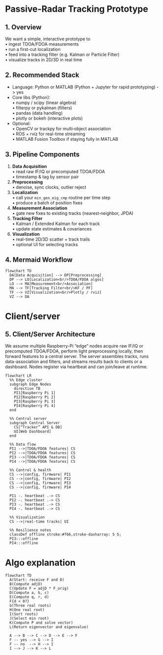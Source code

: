 # Passive-Radar Tracking Prototype

## 1. Overview
We want a simple, interactive prototype to  
• ingest TDOA/FDOA measurements  
• run a first-cut localization  
• feed into a tracking filter (e.g. Kalman or Particle Filter)  
• visualize tracks in 2D/3D in real time

## 2. Recommended Stack
- Language: Python or MATLAB (Python + Jupyter for rapid prototyping)   -> yes
- Core libs (Python):  
  • numpy / scipy (linear algebra)  
  • filterpy or pykalman (filters)  
  • pandas (data handling)  
  • plotly or bokeh (interactive plots)  
- Optional:  
  • OpenCV or trackpy for multi‐object association  
  • ROS + rviz for real-time streaming  
  • MATLAB Fusion Toolbox if staying fully in MATLAB  

## 3. Pipeline Components
1. **Data Acquisition**  
   • read raw IF/IQ or precomputed TDOA/FDOA  
   • timestamp & tag by sensor pair  
2. **Preprocessing**  
   • denoise, sync clocks, outlier reject  
3. **Localization**  
   • call your `min_gen_eig_cmp` routine per time step  
   • produce a batch of position fixes  
4. **Measurement Association**  
   • gate new fixes to existing tracks (nearest‐neighbor, JPDA)  
5. **Tracking Filter**  
   • Kalman / Extended Kalman for each track  
   • update state estimates & covariances  
6. **Visualization**  
   • real-time 2D/3D scatter + track trails  
   • optional UI for selecting tracks  

## 4. Mermaid Workflow

```mermaid
flowchart TD
  DA[Data Acquisition] --> DP[Preprocessing]
  DP --> LO[Localization<br/>TDOA/FDOA algos]
  LO --> MA[Measurement<br/>Association]
  MA --> TF[Tracking Filter<br/>KF / PF]
  TF --> VZ[Visualization<br/>Plotly / rviz]
  VZ --> DA
 ```


# Client/server

## 5. Client/Server Architecture

We assume multiple Raspberry-Pi “edge” nodes acquire raw IF/IQ or precomputed TDOA/FDOA, perform light preprocessing locally, then forward features to a central server. The server assembles tracks, runs data-association and filters, and streams results back to clients or a dashboard. Nodes register via heartbeat and can join/leave at runtime.

```mermaid
flowchart LR
  %% Edge cluster
  subgraph Edge Nodes
    direction TB
    PI1[Raspberry Pi 1]
    PI2[Raspberry Pi 2]
    PI3[Raspberry Pi 3]
    PI4[Raspberry Pi 4]
  end

  %% Central server
  subgraph Central Server
    CS[“Tracker” API & DB]
    UI[Web Dashboard]
  end

  %% Data flow
  PI1 -->|TDOA/FDOA features| CS
  PI2 -->|TDOA/FDOA features| CS
  PI3 -->|TDOA/FDOA features| CS
  PI4 -->|TDOA/FDOA features| CS

  %% Control & health
  CS -->|config, firmware| PI1
  CS -->|config, firmware| PI2
  CS -->|config, firmware| PI3
  CS -->|config, firmware| PI4

  PI1 -. heartbeat .-> CS
  PI2 -. heartbeat .-> CS
  PI3 -. heartbeat .-> CS
  PI4 -. heartbeat .-> CS

  %% Visualization
  CS -->|real-time tracks| UI

  %% Resilience notes
  classDef offline stroke:#f66,stroke-dasharray: 5 5;
  PI3:::offline
  PI4:::offline
```

# Algo explanation

```mermaid
flowchart TD
  A(Start: receive F and D)
  B(Compute adjD)
  C(Update F = adjD * F_orig)
  D(Compute a, b, c)
  E(Compute q, r, d)
  F{d < 0?}
  G(Three real roots)
  H(One real root)
  I(Sort roots)
  J(Select min root)
  K(Compute P and solve vector)
  L(Return eigenvector and eigenvalue)

  A --> B --> C --> D --> E --> F
  F -- yes --> G --> I
  F -- no  --> H --> I
  I --> J --> K --> L
```

